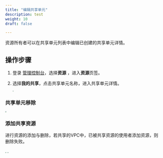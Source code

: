 ```yaml
---
title: "编辑共享单元"
description: test
weight: 10
draft: false

---
```


资源所有者可以在共享单元列表中编辑已创建的共享单元详情。

## 操作步骤

1. 登录 [管理控制台](https://console.shanhe.com/login)，选择**资源** ，进入**资源**页签。

2. 选择**我的共享**，点击共享单元名称，进入共享单元详情。

   <img src="../_images/rs_6.png" style="zoom:19%;" />

### 共享单元移除

<img src="../_images/rs_7.png" style="zoom:22%;" />

### 添加共享资源

进行资源的添加与删除，若共享的VPC中，已被共享资源的使用者添加资源，则删除失败。

<img src="../_images/rs_8.png" style="zoom:22%;" />

<img src="../_images/rs_9.png" style="zoom:21%;" />